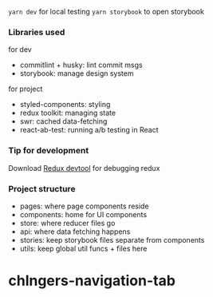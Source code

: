 `yarn dev` for local testing
`yarn storybook` to open storybook

### Libraries used

for dev

- commitlint + husky: lint commit msgs
- storybook: manage design system

for project

- styled-components: styling
- redux toolkit: managing state
- swr: cached data-fetching
- react-ab-test: running a/b testing in React

### Tip for development

Download [Redux devtool](https://chrome.google.com/webstore/detail/redux-devtools/lmhkpmbekcpmknklioeibfkpmmfibljd) for debugging redux

### Project structure

- pages: where page components reside
- components: home for UI components
- store: where reducer files go
- api: where data fetching happens
- stories: keep storybook files separate from components
- utils: keep global util funcs + files here
# chlngers-navigation-tab
